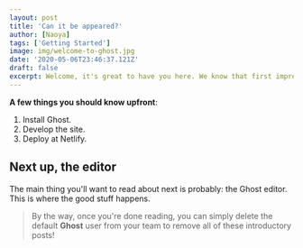 ```yaml
---
layout: post
title: 'Can it be appeared?'
author: [Naoya]
tags: ['Getting Started']
image: img/welcome-to-ghost.jpg
date: '2020-05-06T23:46:37.121Z'
draft: false
excerpt: Welcome, it's great to have you here. We know that first impressions are important, so we've populated your new site with some initial getting started posts that will help you get familiar with everything in no time.
---
```


**A few things you should know upfront**:

1. Install Ghost.
2. Develop the site.
3. Deploy at Netlify.

## Next up, the editor

The main thing you'll want to read about next is probably: the Ghost editor. This is where the good stuff happens.

> By the way, once you're done reading, you can simply delete the default **Ghost** user from your team to remove all of these introductory posts!

